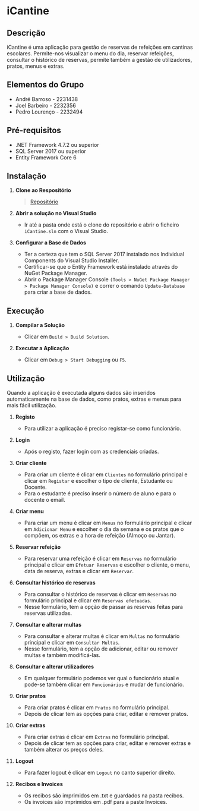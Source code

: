 # iCantine

## Descrição
iCantine é uma aplicação para gestão de reservas de refeições em cantinas escolares. 
Permite-nos visualizar o menu do dia, reservar refeições, consultar o histórico de reservas, permite também a gestão de utilizadores, pratos, menus e extras.

## Elementos do  Grupo
- André Barroso -  2231438
- Joel Barbeiro - 2232356
- Pedro Lourenço - 2232494

## Pré-requisitos
- .NET Framework 4.7.2 ou superior
- SQL Server 2017 ou superior
- Entity Framework Core 6

## Instalação

1. **Clone ao Respositório**

    >[Repositório](https://github.com/joelbarbeiro/DesenvolvimentoApp)

2. **Abrir a solução no Visual Studio**
    - Ir até a pasta onde está o clone do repositório e abrir o ficheiro `iCantine.sln` com o Visual Studio.

3. **Configurar a Base de Dados**
    - Ter a certeza que tem o SQL Server 2017 instalado nos Individual Components do Visual Studio Installer.
    - Certificar-se que o Entity Framework está instalado através do NuGet Package Manager.
    - Abrir o Package Manager Console `(Tools > NuGet Package Manager > Package Manager Console)` e correr o comando `Update-Database` para criar a base de dados.

## Execução

1. **Compilar a Solução**
    - Clicar em `Build > Build Solution`.

2. **Executar a Aplicação**
    - Clicar em `Debug > Start Debugging` ou `F5`.

## Utilização
Quando a aplicação é executada alguns dados são inseridos automaticamente na base de dados, como pratos, extras e menus para mais fácil utilização.
1. **Registo**
    - Para utilizar a aplicação é preciso registar-se como funcionário.

2. **Login**
    - Após o registo, fazer login com as credenciais criadas.

3. **Criar cliente**
    - Para criar um cliente é clicar em `Clientes` no formulário principal e clicar em `Registar` e escolher o tipo de cliente, Estudante ou Docente.
    - Para o estudante é preciso inserir o número de aluno e para o docente o email.

4. **Criar menu**
    - Para criar um menu é clicar em `Menus` no formulário principal e clicar em `Adicionar Menu` e escolher o dia da semana e os pratos que o compõem, os extras e a hora de refeição (Almoço ou Jantar).

5. **Reservar refeição**
    - Para reservar uma refeição é clicar em `Reservas` no formulário principal e clicar em `Efetuar Reservas` e escolher o cliente, o menu, data de reserva, extras e clicar em `Reservar`.

6. **Consultar histórico de reservas**
    - Para consultar o histórico de reservas é clicar em `Reservas` no formulário principal e clicar em `Reservas efetuadas`. 
    - Nesse formulário, tem a opção de passar as reservas feitas para reservas utilizadas.

7. **Consultar e alterar multas**
    - Para consultar e alterar multas é clicar em `Multas` no formulário principal e clicar em `Consultar Multas`.
    - Nesse formulário, tem a opção de adicionar, editar ou remover multas e também modificá-las.

8. **Consultar e alterar utilizadores**
    - Em qualquer formulário podemos ver qual o funcionário atual e pode-se também clicar em `Funcionários` e mudar de funcionário.

9. **Criar pratos**
    - Para criar pratos é clicar em `Pratos` no formulário principal.
    - Depois de clicar tem as opções para criar, editar e remover pratos.

9. **Criar extras**
    - Para criar extras é clicar em `Extras` no formulário principal.
    - Depois de clicar tem as opções para criar, editar e remover extras e também alterar os preços deles.

10. **Logout**
    - Para fazer logout é clicar em `Logout` no canto superior direito.
    
11. **Recibos e Invoices**
    - Os recibos são imprimidos em .txt e guardados na pasta recibos.
    - Os invoices são imprimidos em .pdf para a paste Invoices.